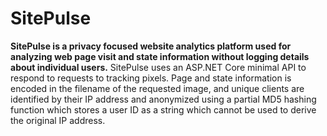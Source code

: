 # SitePulse

**SitePulse is a privacy focused website analytics platform used for analyzing web page visit and state information without logging details about individual users.** SitePulse uses an ASP.NET Core minimal API to respond to requests to tracking pixels. Page and state information is encoded in the filename of the requested image, and unique clients are identified by their IP address and anonymized using a partial MD5 hashing function which stores a user ID as a string which cannot be used to derive the original IP address.